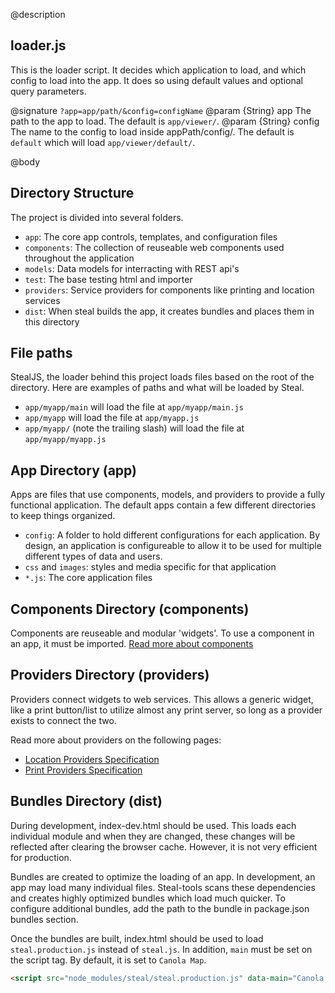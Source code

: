 <!--
@page guides Getting Started
@parent Home
@link ./components.html Components
@group guides.administer Administer
@group guides.developing Develop
@group guides.configure Configure
-->

@description

## loader.js

This is the loader script. It decides which application to load, and which config to load into the app. It does so using default values and optional query parameters.

@signature `?app=app/path/&config=configName`
@param {String} app The path to the app to load.
The default is `app/viewer/`.
@param {String} config The name to the config to load inside appPath/config/. The default is `default` which will load `app/viewer/default/`.

@body

## Directory Structure
The project is divided into several folders.
* `app`: The core app controls, templates, and configuration files
* `components`: The collection of reuseable web components used throughout the application
* `models`: Data models for interracting with REST api's
* `test`: The base testing html and importer
* `providers`: Service providers for components like printing and location services
* `dist`: When steal builds the app, it creates bundles and places them in this directory

## File paths
StealJS, the loader behind this project loads files based on the root of the directory. Here are examples of paths and what will be loaded by Steal.

- `app/myapp/main` will load the file at `app/myapp/main.js`
- `app/myapp` will load the file at `app/myapp.js`
- `app/myapp/` (note the trailing slash) will load the file at `app/myapp/myapp.js`

## App Directory (app)

Apps are files that use components, models, and providers to provide a fully functional application. The default apps contain a few different directories to keep things organized.

 - `config`: A folder to hold different configurations for each application. By design, an application is configureable to allow it to be used for multiple different types of data and users.
 - `css` and `images`: styles and media specific for that application
 - `*.js`: The core application files

## Components Directory (components)

Components are reuseable and modular 'widgets'. To use a component in an app, it must be imported.
[Read more about components](guides.developing.components)

## Providers Directory (providers)

Providers connect widgets to web services. This allows a generic widget, like a print button/list to utilize almost any print server, so long as a provider exists to connect the two.

Read more about providers on the following pages:
- [Location Providers Specification]( providers.locationProvider)
- [Print Providers Specification](providers.printProvider)

## Bundles Directory (dist)

During development, index-dev.html should be used. This loads each individual module and when they are changed, these changes will be reflected after clearing the browser cache. However, it is not very efficient for production.

Bundles are created to optimize the loading of an app. In development, an app may load many individual files. Steal-tools scans these dependencies and creates highly optimized bundles which load much quicker. To configure additional bundles, add the path to the bundle in package.json bundles section.

Once the bundles are built, index.html should be used to load `steal.production.js` instead of `steal.js`. In addition, `main` must be set on the script tag. By default, it is set to `Canola Map`.

```html
<script src="node_modules/steal/steal.production.js" data-main="Canola Map"></script>
```
